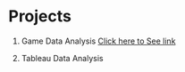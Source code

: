# Projects

1. Game Data Analysis [Click here to See link](https://github.com/AnirudhMadhigiriGopinath/Projects/tree/main/Game%20Data%20analysis)

2. Tableau Data Analysis
